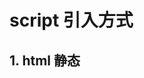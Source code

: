 # script 引入方式

## 1. html 静态<script>引入

```js
    <script src="js/index.js" type="text/javascript"></script>
```


## 2. js 动态插入<script>

```js    
var scriptElement=document.createElement("script");
scriptElement.src="js/test.js";
(document.getElementsByTagName("head")[0] || document.body).appendChild(scriptElement);
```


## 3. <script defer>: 异步加载，元素解析完成后执行
延迟脚本defer属性
defer:可选。表示脚本可以延迟到文档完全被解析之后再执行。只对外部脚本文件有效。 相当于告诉浏览器立即下载，但延迟执行


## 4. <script async>: 异步加载，但执行时会阻塞元素渲染
与defer类似，async只适用于外部脚本文件，并告诉浏览器立即下载脚本，但不应妨碍页面的其他操作，比如下载其他资源或等待加载其他脚本。

> 这个属性与defer类似，都用于改变处理脚本的行为。同样与defer类似，async只适用于外部脚本文件，并告诉浏览器立即下载文件。但与defer不同的是，标记为async的脚本并不保证按照它们的先后顺序执行。
第二个脚本文件可能会在第一个脚本文件之前执行。因此确保两者之间互不依赖非常重要。指定async属性的目的是**不让页面等待两个脚本下载和执行，从而异步加载页面其他内容**。

## 5. 行内引入

```js
    <input type="button" οnclick="alert('行内引入')" value="button" name="button">
    <button οnclick="alert(123)">点击我</button>
```